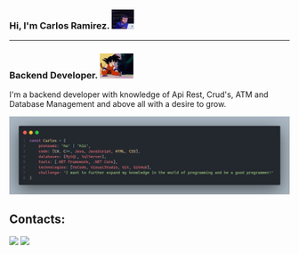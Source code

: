 ### Hi, I'm Carlos Ramirez. <img src="src/gif/giphy1.gif" width="40px" height="35">

<hr style='height: 1px;'>

### Backend Developer. <img src="src/gif/giphy.gif" width="60px"><br>

<p>
I'm a backend developer with knowledge of Api Rest, Crud's, ATM and Database Management and above all with a desire to grow.
</p>

<img src="src/img/README.png" target="_blanck">

<h2> Contacts:</h2>  <a href = "mailto:cr2503150@gmail.com"><img src="https://img.shields.io/badge/Gmail-D14836?style=for-the-badge&logo=gmail&logoColor=white" target="_blank"></a>
  <a href="https://www.linkedin.com/in/carlos-manuel-ramirez-nova-765709248/" target="_blank"><img src="https://img.shields.io/badge/-LinkedIn-%230077B5?style=for-the-badge&logo=linkedin&logoColor=white" target="_blank"></a> 
 